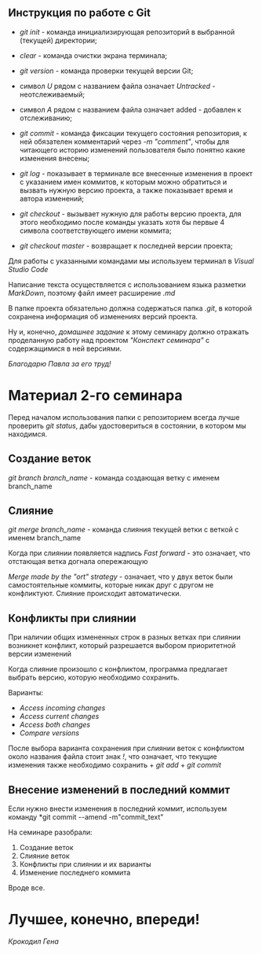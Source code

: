 ## Инструкция по работе с Git

* *git init* - команда инициализирующая репозиторий в выбранной (текущей) директории;
* *clear* - команда очистки экрана терминала;

* *git version* - команда проверки текущей версии Git;

* символ *U* рядом с названием файла означает *Untracked* - неотслеживаемый;

* символ *A* рядом с названием файла означает added - добавлен к отслеживанию;

* *git commit* - команда фиксации текущего состояния репозитория, к ней обязателен комментарий через *-m "comment"*, чтобы для читающего историю изменений пользователя было понятно какие изменения внесены;

* *git log* - показывает в терминале все внесенные изменения в проект с указанием имен коммитов, к которым можно обратиться и вызвать нужную версию проекта, а также показывает время и автора изменений;

* *git checkout* - вызывает нужную для работы версию проекта, для этого необходимо после команды указать хотя бы первые 4 символа соответствующего имени коммита;

* *git checkout master* - возвращает к последней версии проекта;

Для работы с указанными командами мы используем терминал в *Visual Studio Code*

Написание текста осуществляется с использованием языка разметки *MarkDown*, поэтому файл имеет расширение *.md*

В папке проекта обязательно должна содержаться папка *.git*, в которой сохранена информация об изменениях версий проекта.

Ну и, конечно, *домашнее задание* к этому семинару должно отражать проделанную работу над проектом *"Конспект семинара"* с содержащимися в ней версиями.

*Благодарю Павла за его труд!*

# Материал 2-го семинара

Перед началом использования папки с репозиторием всегда лучше проверить *git status*, дабы удостовериться в состоянии, в котором мы находимся.

## Создание веток

*git branch branch_name* - команда создающая ветку с именем branch_name

## Слияние 

*git merge branch_name* - команда слияния текущей ветки с веткой с именем branch_name

Когда при слиянии появляется надпись *Fast forward* - это означает, что отстающая ветка догнала опережающую

*Merge made by the "ort" strategy* - означает, что у двух веток были самостоятельные коммиты, которые никак друг с другом не конфликтуют. Слияние происходит автоматически.

## Конфликты при слиянии

При наличии общих измененных строк в разных ветках при слиянии возникнет конфликт, который разрешается выбором приоритетной версии изменений

Когда слияние произошло с конфликтом, программа предлагает выбрать версию, которую необходимо сохранить. 

Варианты:
* _Access incoming changes_
* _Access current changes_
* _Access both changes_
* _Compare versions_

После выбора варианта сохранения при слиянии веток с конфликтом около названия файла стоит знак *!*, что означает, что текущие изменения также необходимо сохранить + *git add* + *git commit*

## Внесение изменений в последний коммит

Если нужно внести изменения в последний коммит, используем команду *git commit --amend -m"commit_text"

На семинаре разобрали:
1. Создание веток
2. Слияние веток
3. Конфликты при слиянии и их варианты
4. Изменение последнего коммита

Вроде все. 

# Лучшее, конечно, впереди!

*Крокодил Гена*